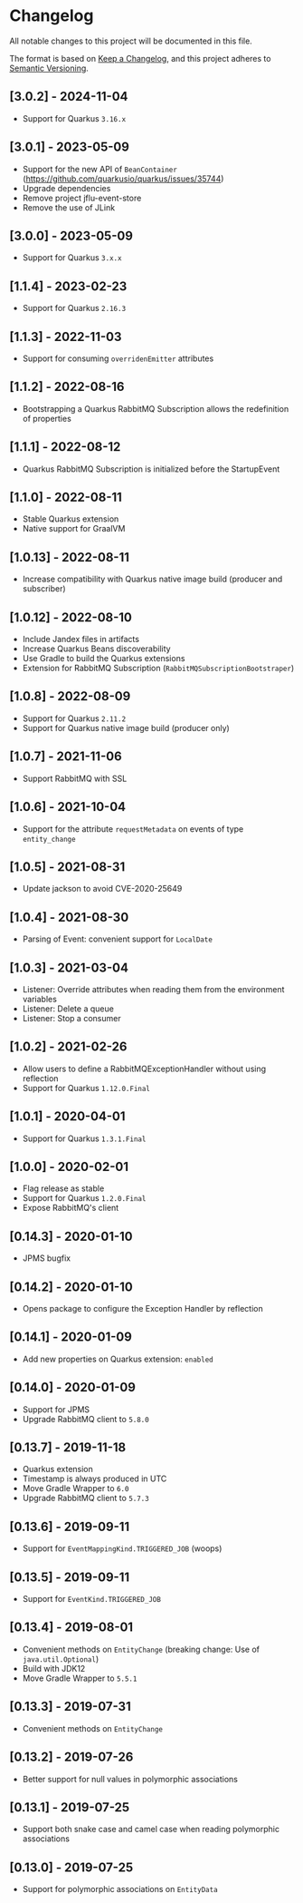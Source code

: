 # Changelog

All notable changes to this project will be documented in this file.

The format is based on [Keep a Changelog](https://keepachangelog.com/en/1.0.0/),
and this project adheres to [Semantic Versioning](https://semver.org/spec/v2.0.0.html).


## [3.0.2] - 2024-11-04

* Support for Quarkus `3.16.x`

## [3.0.1] - 2023-05-09

* Support for the new API of `BeanContainer` (https://github.com/quarkusio/quarkus/issues/35744)
* Upgrade dependencies
* Remove project jflu-event-store
* Remove the use of JLink

## [3.0.0] - 2023-05-09

* Support for Quarkus `3.x.x`

## [1.1.4] - 2023-02-23

* Support for Quarkus `2.16.3`

## [1.1.3] - 2022-11-03

* Support for consuming `overridenEmitter` attributes

## [1.1.2] - 2022-08-16

* Bootstrapping a Quarkus RabbitMQ Subscription allows the redefinition of properties

## [1.1.1] - 2022-08-12

* Quarkus RabbitMQ Subscription is initialized before the StartupEvent

## [1.1.0] - 2022-08-11

* Stable Quarkus extension
* Native support for GraalVM

## [1.0.13] - 2022-08-11

* Increase compatibility with Quarkus native image build (producer and subscriber)

## [1.0.12] - 2022-08-10

* Include Jandex files in artifacts
* Increase Quarkus Beans discoverability
* Use Gradle to build the Quarkus extensions
* Extension for RabbitMQ Subscription (`RabbitMQSubscriptionBootstraper`)

## [1.0.8] - 2022-08-09

* Support for Quarkus `2.11.2`
* Support for Quarkus native image build (producer only)

## [1.0.7] - 2021-11-06

* Support RabbitMQ with SSL

## [1.0.6] - 2021-10-04

* Support for the attribute `requestMetadata` on events of type `entity_change`  

## [1.0.5] - 2021-08-31

* Update jackson to avoid CVE-2020-25649 

## [1.0.4] - 2021-08-30

* Parsing of Event: convenient support for `LocalDate`

## [1.0.3] - 2021-03-04

* Listener: Override attributes when reading them from the environment variables
* Listener: Delete a queue
* Listener: Stop a consumer

## [1.0.2] - 2021-02-26

* Allow users to define a RabbitMQExceptionHandler without using reflection
* Support for Quarkus `1.12.0.Final`

## [1.0.1] - 2020-04-01

* Support for Quarkus `1.3.1.Final`

## [1.0.0] - 2020-02-01

* Flag release as stable
* Support for Quarkus `1.2.0.Final`
* Expose RabbitMQ's client

## [0.14.3] - 2020-01-10

* JPMS bugfix

## [0.14.2] - 2020-01-10

* Opens package to configure the Exception Handler by reflection

## [0.14.1] - 2020-01-09

* Add new properties on Quarkus extension: `enabled`

## [0.14.0] - 2020-01-09

* Support for JPMS
* Upgrade RabbitMQ client to `5.8.0`

## [0.13.7] - 2019-11-18

* Quarkus extension
* Timestamp is always produced in UTC
* Move Gradle Wrapper to `6.0`
* Upgrade RabbitMQ client to `5.7.3`

## [0.13.6] - 2019-09-11

* Support for `EventMappingKind.TRIGGERED_JOB` (woops)

## [0.13.5] - 2019-09-11

* Support for `EventKind.TRIGGERED_JOB`

## [0.13.4] - 2019-08-01

* Convenient methods on `EntityChange` (breaking change: Use of `java.util.Optional`)
* Build with JDK12
* Move Gradle Wrapper to `5.5.1`

## [0.13.3] - 2019-07-31

* Convenient methods on `EntityChange`

## [0.13.2] - 2019-07-26

* Better support for null values in polymorphic associations

## [0.13.1] - 2019-07-25

* Support both snake case and camel case when reading polymorphic associations

## [0.13.0] - 2019-07-25

* Support for polymorphic associations on `EntityData`